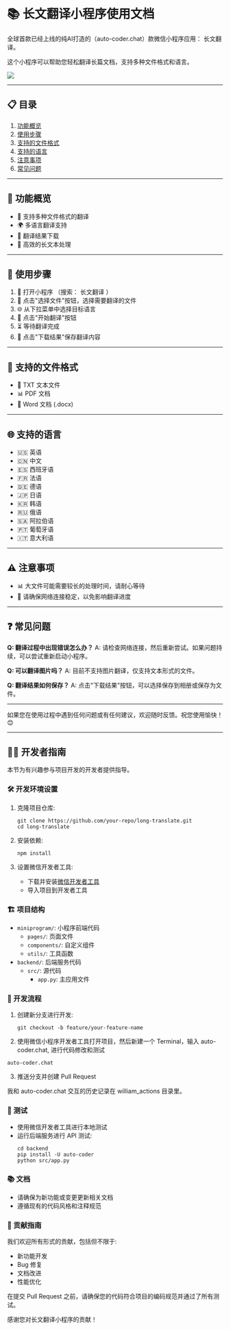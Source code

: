 
# 📚 长文翻译小程序使用文档

全球首款已经上线的纯AI打造的（auto-coder.chat）款微信小程序应用： 长文翻译。

这个小程序可以帮助您轻松翻译长篇文档，支持多种文件格式和语言。

![](./ai_images/logo.jpg)

---

## 📋 目录

1. [功能概览](#功能概览)
2. [使用步骤](#使用步骤)
3. [支持的文件格式](#支持的文件格式)
4. [支持的语言](#支持的语言)
5. [注意事项](#注意事项)
6. [常见问题](#常见问题)

---

## 🌟 功能概览

- 📄 支持多种文件格式的翻译
- 🌍 多语言翻译支持
- 💾 翻译结果下载
- 🚀 高效的长文本处理

---

## 🔧 使用步骤

1. 📲 打开小程序 （搜索： 长文翻译 ）
2. 📁 点击"选择文件"按钮，选择需要翻译的文件
3. 🌐 从下拉菜单中选择目标语言
4. 🚀 点击"开始翻译"按钮
5. ⏳ 等待翻译完成
6. 💾 点击"下载结果"保存翻译内容

---

## 📑 支持的文件格式

- 📄 TXT 文本文件
- 📊 PDF 文档
- 📝 Word 文档 (.docx)

---

## 🌐 支持的语言

- 🇺🇸 英语
- 🇨🇳 中文
- 🇪🇸 西班牙语
- 🇫🇷 法语
- 🇩🇪 德语
- 🇯🇵 日语
- 🇰🇷 韩语
- 🇷🇺 俄语
- 🇸🇦 阿拉伯语
- 🇵🇹 葡萄牙语
- 🇮🇹 意大利语

---

## ⚠️ 注意事项

- 📊 大文件可能需要较长的处理时间，请耐心等待
- 📶 请确保网络连接稳定，以免影响翻译进度

---

## ❓ 常见问题

**Q: 翻译过程中出现错误怎么办？**
A: 请检查网络连接，然后重新尝试。如果问题持续，可以尝试重新启动小程序。

**Q: 可以翻译图片吗？**
A: 目前不支持图片翻译，仅支持文本形式的文件。

**Q: 翻译结果如何保存？**
A: 点击"下载结果"按钮，可以选择保存到相册或保存为文件。

---
如果您在使用过程中遇到任何问题或有任何建议，欢迎随时反馈。祝您使用愉快！ 😊

---

## 👨‍💻 开发者指南

本节为有兴趣参与项目开发的开发者提供指导。

### 🛠 开发环境设置

1. 克隆项目仓库:
   ```
   git clone https://github.com/your-repo/long-translate.git
   cd long-translate
   ```

2. 安装依赖:
   ```
   npm install
   ```

3. 设置微信开发者工具:
   - 下载并安装[微信开发者工具](https://developers.weixin.qq.com/miniprogram/dev/devtools/download.html)
   - 导入项目到开发者工具

### 🏗 项目结构

- `miniprogram/`: 小程序前端代码
  - `pages/`: 页面文件
  - `components/`: 自定义组件
  - `utils/`: 工具函数
- `backend/`: 后端服务代码
  - `src/`: 源代码
    - `app.py`: 主应用文件

### 🔧 开发流程

1. 创建新分支进行开发:
   ```
   git checkout -b feature/your-feature-name
   ```

2. 使用微信小程序开发者工具打开项目，然后新建一个 Terminal，输入 auto-coder.chat, 进行代码修改和测试
  ```
  auto-coder.chat
  ```

3. 推送分支并创建 Pull Request

我和 auto-coder.chat 交互的历史记录在 william_actions 目录里。

### 🧪 测试

- 使用微信开发者工具进行本地测试
- 运行后端服务进行 API 测试:
  ```
  cd backend
  pip install -U auto-coder
  python src/app.py
  ```

### 📚 文档

- 请确保为新功能或变更更新相关文档
- 遵循现有的代码风格和注释规范

### 🤝 贡献指南

我们欢迎所有形式的贡献，包括但不限于:

- 新功能开发
- Bug 修复
- 文档改进
- 性能优化

在提交 Pull Request 之前，请确保您的代码符合项目的编码规范并通过了所有测试。

感谢您对长文翻译小程序的贡献！

